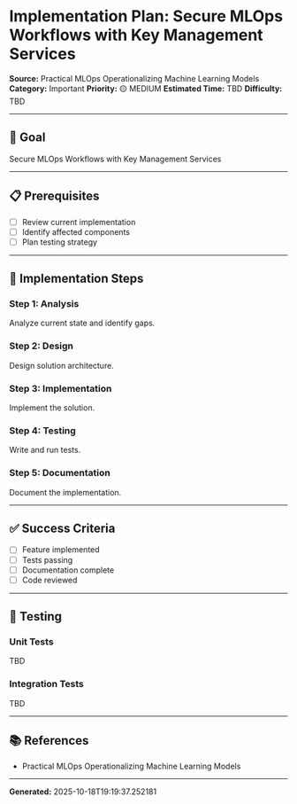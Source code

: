 # Implementation Plan: Secure MLOps Workflows with Key Management Services

**Source:** Practical MLOps  Operationalizing Machine Learning Models
**Category:** Important
**Priority:** 🟡 MEDIUM
**Estimated Time:** TBD
**Difficulty:** TBD

---

## 🎯 Goal

Secure MLOps Workflows with Key Management Services

---

## 📋 Prerequisites

- [ ] Review current implementation
- [ ] Identify affected components
- [ ] Plan testing strategy

---

## 🔧 Implementation Steps

### Step 1: Analysis

Analyze current state and identify gaps.

### Step 2: Design

Design solution architecture.

### Step 3: Implementation

Implement the solution.

### Step 4: Testing

Write and run tests.

### Step 5: Documentation

Document the implementation.

---

## ✅ Success Criteria

- [ ] Feature implemented
- [ ] Tests passing
- [ ] Documentation complete
- [ ] Code reviewed

---

## 🧪 Testing

### Unit Tests

TBD

### Integration Tests

TBD

---

## 📚 References

- Practical MLOps  Operationalizing Machine Learning Models

---

**Generated:** 2025-10-18T19:19:37.252181
